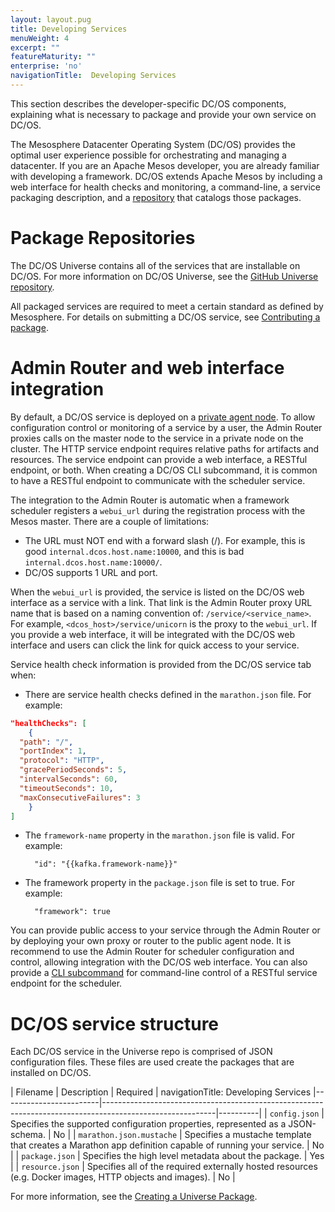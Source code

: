 ```yaml
---
layout: layout.pug
title: Developing Services
menuWeight: 4
excerpt: ""
featureMaturity: ""
enterprise: 'no'
navigationTitle:  Developing Services
---
```


<!-- This source repo for this topic is https://github.com/dcos/dcos-docs -->


This section describes the developer-specific DC/OS components, explaining what is necessary to package and provide your own service on DC/OS.

The Mesosphere Datacenter Operating System (DC/OS) provides the optimal user experience possible for orchestrating and managing a datacenter. If you are an Apache Mesos developer, you are already familiar with developing a framework. DC/OS extends Apache Mesos by including a web interface for health checks and monitoring, a command-line, a service packaging description, and a [repository](/1.8/usage/repo/) that catalogs those packages.

# <a name="universe"></a>Package Repositories

The DC/OS Universe contains all of the services that are installable on DC/OS. For more information on DC/OS Universe, see the [GitHub Universe repository](https://github.com/mesosphere/universe).

All packaged services are required to meet a certain standard as defined by Mesosphere. For details on submitting a DC/OS service, see [Contributing a package](/1.8/development/create-package/).

# <a name="adminrouter"></a>Admin Router and web interface integration

By default, a DC/OS service is deployed on a [private agent node](/1.8/overview/concepts/#private-agent-node). To allow configuration control or monitoring of a service by a user, the Admin Router proxies calls on the master node to the service in a private node on the cluster. The HTTP service endpoint requires relative paths for artifacts and resources. The service endpoint can provide a web interface, a RESTful endpoint, or both. When creating a DC/OS CLI subcommand, it is common to have a RESTful endpoint to communicate with the scheduler service.

The integration to the Admin Router is automatic when a framework scheduler registers a `webui_url` during the registration process with the Mesos master. There are a couple of limitations:

*   The URL must NOT end with a forward slash (/). For example, this is good `internal.dcos.host.name:10000`, and this is bad `internal.dcos.host.name:10000/`.
*   DC/OS supports 1 URL and port.

When the `webui_url` is provided, the service is listed on the DC/OS web interface as a service with a link. That link is the Admin Router proxy URL name that is based on a naming convention of: `/service/<service_name>`. For example, `<dcos_host>/service/unicorn` is the proxy to the `webui_url`. If you provide a web interface, it will be integrated with the DC/OS web interface and users can click the link for quick access to your service.

Service health check information is provided from the DC/OS service tab when:

*   There are service health checks defined in the `marathon.json` file. For example:

```json
"healthChecks": [
    {
  "path": "/",
  "portIndex": 1,
  "protocol": "HTTP",
  "gracePeriodSeconds": 5,
  "intervalSeconds": 60,
  "timeoutSeconds": 10,
  "maxConsecutiveFailures": 3
    }
]
```

*   The `framework-name` property in the `marathon.json` file is valid. For example:
    
          "id": "{{kafka.framework-name}}"
        

*   The framework property in the `package.json` file is set to true. For example:
    
          "framework": true
        

You can provide public access to your service through the Admin Router or by deploying your own proxy or router to the public agent node. It is recommend to use the Admin Router for scheduler configuration and control, allowing integration with the DC/OS web interface. You can also provide a [CLI subcommand](/1.8/development/cli-spec/) for command-line control of a RESTful service endpoint for the scheduler.

# DC/OS service structure

Each DC/OS service in the Universe repo is comprised of JSON configuration files. These files are used create the packages that are installed on DC/OS.

| Filename               | Description                                                                                              | Required |
navigationTitle:  Developing Services
|------------------------|----------------------------------------------------------------------------------------------------------|----------|
| `config.json`            | Specifies the supported configuration properties, represented as a JSON-schema.                          | No       |
| `marathon.json.mustache` | Specifies a mustache template that creates a Marathon app definition capable of running your service.    | No       |
| `package.json`          | Specifies the high level metadata about the package.                                                     | Yes      |
| `resource.json`          | Specifies all of the required externally hosted resources (e.g. Docker images, HTTP objects and images). | No       |

For more information, see the [Creating a Universe Package](/1.8/development/create-package/).

